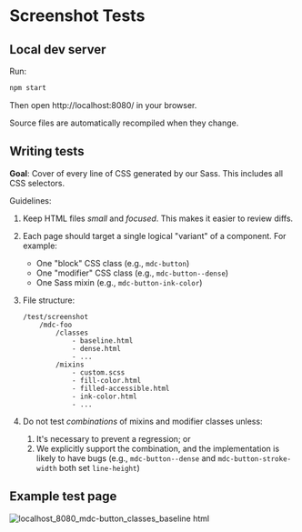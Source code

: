 # Screenshot Tests

## Local dev server

Run:

```bash
npm start
```

Then open http://localhost:8080/ in your browser.

Source files are automatically recompiled when they change.

## Writing tests

**Goal**: Cover of every line of CSS generated by our Sass. This includes all CSS selectors.

Guidelines:

1.  Keep HTML files _small_ and _focused_. This makes it easier to review diffs.

2.  Each page should target a single logical "variant" of a component. For example:
    - One "block" CSS class (e.g., `mdc-button`)
    - One "modifier" CSS class (e.g., `mdc-button--dense`)
    - One Sass mixin (e.g., `mdc-button-ink-color`)

3.  File structure:

        /test/screenshot
            /mdc-foo
                /classes
                    - baseline.html
                    - dense.html
                    - ...
                /mixins
                    - custom.scss
                    - fill-color.html
                    - filled-accessible.html
                    - ink-color.html
                    - ...

4.  Do not test _combinations_ of mixins and modifier classes unless:
    1. It's necessary to prevent a regression; or
    2. We explicitly support the combination, and the implementation is likely to have bugs (e.g., `mdc-button--dense` and `mdc-button-stroke-width` both set `line-height`)

## Example test page

![localhost_8080_mdc-button_classes_baseline html](https://user-images.githubusercontent.com/409245/38001695-05c55d10-31e3-11e8-9f35-91e3ea82f566.png)

